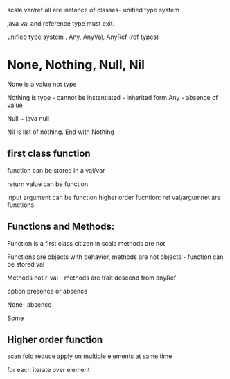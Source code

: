 scala var/ref all are instance of classes- unified type system .

java val and reference type must exit.

unified type system . Any, AnyVal, AnyRef (ref types)

# None, Nothing, Null, Nil


None is a value not type

Nothing is type - cannot be instantiated - inherited form Any - absence of value

Null ~ java null

Nil is list of nothing. End with Nothing


## first class function
    
function can be stored in a val/var

return value can be function

input argument can be function
higher order fucntion: ret val/argumnet are functions


## Functions and Methods:

Function is a first class citizen in scala methods are not

Functions are objects with behavior, methods are not objects - function can be stored val

Methods not r-val - methods are trait descend from anyRef

option presence or absence

None- absence

Some

## Higher order function

scan fold reduce apply on multiple elements at same time

for each iterate over element
